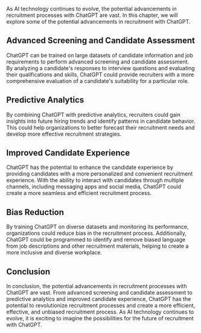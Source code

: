 
As AI technology continues to evolve, the potential advancements in recruitment processes with ChatGPT are vast. In this chapter, we will explore some of the potential advancements in recruitment with ChatGPT.

Advanced Screening and Candidate Assessment
-------------------------------------------

ChatGPT can be trained on large datasets of candidate information and job requirements to perform advanced screening and candidate assessment. By analyzing a candidate's responses to interview questions and evaluating their qualifications and skills, ChatGPT could provide recruiters with a more comprehensive evaluation of a candidate's suitability for a particular role.

Predictive Analytics
--------------------

By combining ChatGPT with predictive analytics, recruiters could gain insights into future hiring trends and identify patterns in candidate behavior. This could help organizations to better forecast their recruitment needs and develop more effective recruitment strategies.

Improved Candidate Experience
-----------------------------

ChatGPT has the potential to enhance the candidate experience by providing candidates with a more personalized and convenient recruitment experience. With the ability to interact with candidates through multiple channels, including messaging apps and social media, ChatGPT could create a more seamless and efficient recruitment process.

Bias Reduction
--------------

By training ChatGPT on diverse datasets and monitoring its performance, organizations could reduce bias in the recruitment process. Additionally, ChatGPT could be programmed to identify and remove biased language from job descriptions and other recruitment materials, helping to create a more inclusive and diverse workplace.

Conclusion
----------

In conclusion, the potential advancements in recruitment processes with ChatGPT are vast. From advanced screening and candidate assessment to predictive analytics and improved candidate experience, ChatGPT has the potential to revolutionize recruitment processes and create a more efficient, effective, and unbiased recruitment process. As AI technology continues to evolve, it is exciting to imagine the possibilities for the future of recruitment with ChatGPT.
